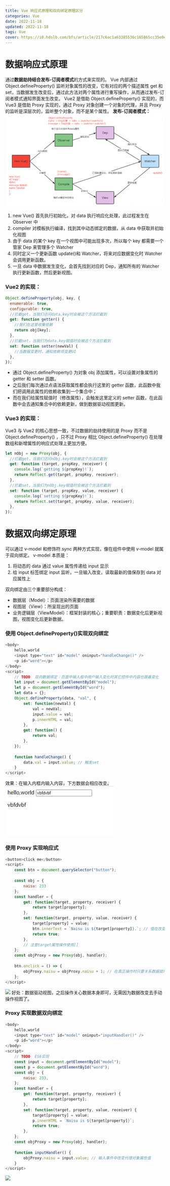 ```yaml
---
title: Vue 响应式原理和双向绑定原理区分
categories: Vue
date: 2022-11-18
updated: 2022-11-18
tags: Vue
cover: https://i0.hdslb.com/bfs/article/217c6ac1a63385536c165865cc35e0eeed5b712b.jpg@942w_531h_progressive.webp
---
```


# 数据响应式原理

通过**数据劫持结合发布-订阅者模式**的方式来实现的。
Vue 内部通过 Object.defineProperty() 监听对象属性的改变，它有对应的两个描述属性 get 和 set，当数据发生改变后，通过此方法对两个属性进行重写操作，从而通过发布-订阅者模式通知界面发生改变。
Vue2 是借助 Object.defineProperty() 实现的，而 Vue3 是借助 Proxy 实现的，通过 Proxy 对象创建一个对象的代理，并且 Proxy 的监听是深层次的，监听整个对象，而不是某个属性。
**发布-订阅者模式：**
![](https://raw.githubusercontent.com/coder-fang/myBlogImgRespository/master/img/20221208120909.png)

1. new Vue() 首先执行初始化，对 data 执行响应化处理，此过程发生在 Observer 中
2. compiler 对模板执行编译，找到其中动态绑定的数据，从 data 中获取并初始化视图
3. 由于 data 的某个 key 在一个视图中可能出现多次，所以每个 key 都需要一个管家 Dep 来管理多个 Watcher
4. 同时定义一个更新函数 update()和 Watcher，将来对应数据变化时 Watcher 会调用更新函数。
5. 一旦 data 中数据发生变化，会首先找到对应的 Dep，通知所有的 Watcher 执行更新函数，然后更新视图。

### Vue2 的实现：

```javascript
Object.defineProperty(obj, key, {
  enumerable: true,
  configurable: true,
  //拦截get，当我们访问data.key时会被这个方法拦截到
  get: function getter() {
    //我们在这里收集依赖
    return obj[key];
  },
  //拦截set，当我们为data.key赋值时会被这个方法拦截到
  set: function setter(newVal) {
    //当数据变更时，通知依赖项变更UI
  },
});
```

- 通过 Object.defineProperty() 为对象 obj 添加属性，可以设置对象属性的 getter 和 setter 函数。
- 之后我们每次通过点语法获取属性都会执行这里的 getter 函数，此函数中我们把调用此属性的依赖收集到一个集合中；
- 而在我们给属性赋值时（修改属性），会触发这里定义的 setter 函数，在此函数中会去通知集合中的依赖更新，做到数据驱动视图更新。

### Vue3 的实现：

Vue3 与 Vue2 的核心思想一致，不过数据的劫持使用的是 Proxy 而不是 Object.defineProperty() ，只不过 Proxy 相比 Object.defineProperty() 在处理数组和新增属性的响应式处理上更加方便。

```javascript
let nObj = new Proxy(obj, {
  //拦截get，当我们访问nObj.key时会被这个方法拦截到
  get: function (target, propKey, receiver) {
    console.log(`getting ${propKey}!`);
    return Reflect.get(target, propKey, receiver);
  },
  //拦截set，当我们为nObj.key赋值时会被这个方法拦截到
  set: function (target, propKey, value, receiver) {
    console.log(`setting ${propKey}!`);
    return Reflect.set(target, propKey, value, receiver);
  },
});
```

# 数据双向绑定原理

可以通过 v-model 和修饰符.sync 两种方式实现，像在组件中使用 v-model 就属于双向绑定。
v-model 本质是：

1. 将动态的 data 通过 value 属性传递给 input 显示
2. 给 input 标签绑定 input 监听，一旦输入改变，读取最新的值保存到 data 对应属性上

双向绑定由三个重要部分构成：

- 数据层（Model）：页面渲染所需要的数据
- 视图层（View）：所呈现出的页面
- 业务逻辑层（ViewModel）：框架封装的核心；重要职责：数据变化后更新视图，视图变化后更新数据。

### 使用 Object.defineProperty()实现双向绑定

```javascript
<body>
    hello,world
    <input type="text" id="model" oninput="handleChange()" />
    <p id="word"></p>
</body>
<script>
    // TODO  双向数据绑定：页面中输入框中用户输入变化时其它控件中内容也跟着变化
    let input = document.getElementById("model");
    let p = document.getElementById("word");
    let data = {};
    Object.defineProperty(data, "val", {
        set: function(newVal) {
            val = newVal;
            input.value = val;
            p.innerHTML = val;
        },
        get: function() {
            return val;
        },
    });

    function handleChange() {
        data.val = input.value; // 触发set
    }
</script>
```

效果：在输入内框内输入内容，下方数据会相应改变。
![](https://raw.githubusercontent.com/coder-fang/myBlogImgRespository/master/img/20221208124835.png)

### 使用 Proxy 实现响应式

```javascript
<button>click me</button>
<script>
    const btn = document.querySelector("button");

    const obj = {
        naisu: 233
    };
    const handler = {
        get: function(target, property, receiver) {
            return target[property];
        },
        set: function(target, property, value, receiver) {
            target[property] = value;
            btn.innerText = `Naisu is ${target[property]}.`; // 值在改变的同时更新视图
            return true;
        },
        // 注意target属性操作使用[]
    };
    const objProxy = new Proxy(obj, handler);

    btn.onclick = () => {
        objProxy.naisu = objProxy.naisu + 1; // 在真正操作时只要关系数据就行
    };
</script>
```

![](https://cdn.jsdelivr.net/gh/coder-fang/myBlogImgRespository/img/20221208125406.png)
好处：数据驱动视图，之后操作关心数据本身即可，无需因为数据改变去手动操作视图了。

### Proxy 实现数据双向绑定

```javascript
<body>
    hello,world
    <input type="text" id="model" oninput="inputHandler()" />
    <p id="word"></p>
</body>
<script>
    // TODO  ES6实现
    const input = document.getElementById("model");
    const p = document.getElementById("word");
    const obj = {
        naisu: 233,
    };
    const handler = {
        get: function(target, property, receiver) {
            return target[property];
        },
        set: function(target, property, value, receiver) {
            target[property] = value;
            p.innerHTML = `Naisu is ${target[property]}`;
            return true;
        },
    };
    const objProxy = new Proxy(obj, handler);

    function inputHandler() {
        objProxy.naisu = input.value; // 输入事件中改变代理对象属性值
    }
</script>
```

![](https://cdn.jsdelivr.net/gh/coder-fang/myBlogImgRespository/img/20221208125431.png)
